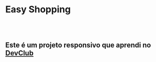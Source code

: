 <h1>Easy Shopping</h1>
<br>
<br>
<h2>Este é um projeto responsivo que aprendi no <a href="https://rodolfomori.com.br/devclub">DevClub</a></h2>
